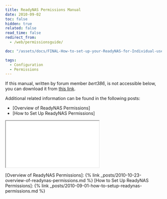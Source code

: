 ```yaml
---
title: ReadyNAS Permissions Manual
date: 2010-09-02
toc: false
hidden: true
related: false
read_time: false
redirect_from:
  - /web/permissionsguide/

doc: "/assets/docs/FINAL-How-to-set-up-your-ReadyNAS-for-Individual-user-based-control-over-shares.pdf"

tags:
  - Configuration
  - Permissions
---
```


If this manual, written by forum member *bert386*, is not accessible below, you can download it from [this link]({{page.doc}}). 

Additional related information can be found in the following posts:

- [Overview of ReadyNAS Permissions]
- [How to Set Up ReadyNAS Permissions]

<div class="iframe-container iframe-container-letter">
  <iframe src="/pdf/web/viewer.html?file={{page.doc}}"></iframe>
</div>

[Overview of ReadyNAS Permissions]:   {% link _posts/2010-10-23-overview-of-readynas-permissions.md %}
[How to Set Up ReadyNAS Permissions]: {% link _posts/2010-09-01-how-to-setup-readynas-permissions.md %}
